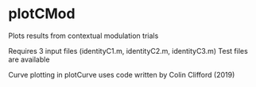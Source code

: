 # plotCMod
Plots results from contextual modulation trials

Requires 3 input files (identityC1.m, identityC2.m, identityC3.m)
  Test files are available
  
Curve plotting in plotCurve uses code written by Colin Clifford (2019)

